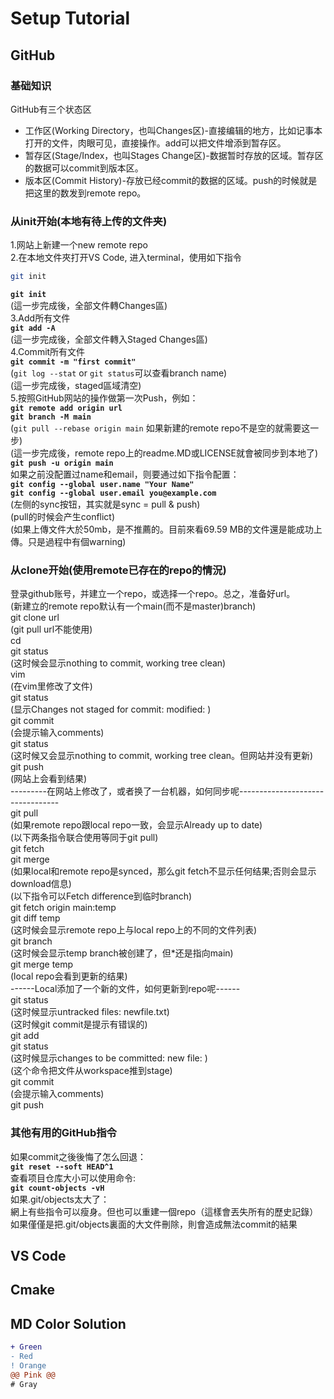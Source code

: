 # Setup Tutorial

## GitHub

### 基础知识
GitHub有三个状态区  
- 工作区(Working Directory，也叫Changes区)-直接编辑的地方，比如记事本打开的文件，肉眼可见，直接操作。add可以把文件增添到暂存区。  
- 暂存区(Stage/Index，也叫Stages Change区)-数据暂时存放的区域。暂存区的数据可以commit到版本区。  
- 版本区(Commit History)-存放已经commit的数据的区域。push的时候就是把这里的数发到remote repo。   

### 从init开始(本地有待上传的文件夹)  
1.网站上新建一个new remote repo  
2.在本地文件夾打开VS Code, 进入terminal，使用如下指令   
```sh
git init
```
**`git init`**  
(這一步完成後，全部文件轉Changes區)  
3.Add所有文件  
**`git add -A`**  
(這一步完成後，全部文件轉入Staged Changes區)  
4.Commit所有文件  
**`git commit -m "first commit"`**    
(`git log --stat` or `git status`可以查看branch name)  
(這一步完成後，staged區域清空)  
5.按照GitHub网站的操作做第一次Push，例如：  
**`git remote add origin url`**  
**`git branch -M main`**  
(`git pull --rebase origin main` 如果新建的remote repo不是空的就需要这一步)  
(這一步完成後，remote repo上的readme.MD或LICENSE就會被同步到本地了)  
**`git push -u origin main`**  
如果之前没配置过name和email，则要通过如下指令配置：  
**`git config --global user.name "Your Name"`**  
**`git config --global user.email you@example.com`**  
(左侧的sync按钮，其实就是sync = pull & push)  
(pull的时候会产生conflict)   
(如果上傳文件大於50mb，是不推薦的。目前來看69.59 MB的文件還是能成功上傳。只是過程中有個warning)  

### 从clone开始(使用remote已存在的repo的情況)
登录github账号，并建立一个repo，或选择一个repo。总之，准备好url。  
(新建立的remote repo默认有一个main(而不是master)branch)  
git clone url  
(git pull url不能使用)  
cd <folder>  
git status  
(这时候会显示nothing to commit, working tree clean)  
vim <filename>  
(在vim里修改了文件)  
git status  
(显示Changes not staged for commit: modified: <filename>)  
git commit <filename>  
(会提示输入comments)  
git status  
(这时候又会显示nothing to commit, working tree clean。但网站并没有更新)  
git push  
(网站上会看到结果)  
---------在网站上修改了，或者换了一台机器，如何同步呢---------------------------------  
git pull  
(如果remote repo跟local repo一致，会显示Already up to date)  
(以下两条指令联合使用等同于git pull)  
git fetch  
git merge  
(如果local和remote repo是synced，那么git fetch不显示任何结果;否则会显示download信息)  
(以下指令可以Fetch difference到临时branch)  
git fetch origin main:temp  
git diff temp  
(这时候会显示remote repo上与local repo上的不同的文件列表)  
git branch  
(这时候会显示temp branch被创建了，但*还是指向main)  
git merge temp  
(local repo会看到更新的结果)  
------Local添加了一个新的文件，如何更新到repo呢------  
git status  
(这时候显示untracked files: newfile.txt)  
(这时候git commit是提示有错误的)  
git add <filename>  
git status  
(这时候显示changes to be committed: new file: <filename>)  
(这个命令把文件从workspace推到stage)  
git commit  
(会提示输入comments)  
git push  

### 其他有用的GitHub指令
如果commit之後後悔了怎么回退：  
**`git reset --soft HEAD^1`**  
查看项目仓库大小可以使用命令:  
**`git count-objects -vH`**   
如果.git/objects太大了：  
網上有些指令可以瘦身。但也可以重建一個repo（這樣會丟失所有的歷史記錄）  
如果僅僅是把.git/objects裏面的大文件刪除，則會造成無法commit的結果  


## VS Code

## Cmake



## MD Color Solution
```diff
+ Green
- Red
! Orange
@@ Pink @@
# Gray
```
